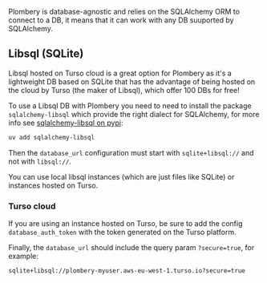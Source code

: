 Plombery is database-agnostic and relies on the SQLAlchemy ORM to connect to a DB,
it means that it can work with any DB suuported by SQLAlchemy.

## Libsql (SQLite)

Libsql hosted on Turso cloud is a great option for Plombery as it's a lightweight DB
based on SQLite that has the advantage of being hosted on the cloud by Turso (the maker of Libsql),
which offer 100 DBs for free!

To use a Libsql DB with Plombery you need to need to install the package `sqlalchemy-libsql`
which provide the right dialect for SQLAlchemy, for more info see
[sqlalchemy-libsql on pypi](https://pypi.org/project/sqlalchemy-libsql/):

```sh
uv add sqlalchemy-libsql
```

Then the `database_url` configuration must start with `sqlite+libsql://` and not with `libsql://`.

You can use local libsql instances (which are just files like SQLite) or instances hosted on Turso.

### Turso cloud

If you are using an instance hosted on Turso, be sure to add the config
`database_auth_token` with the token generated on the Turso platform.

Finally, the `database_url` should include the query param `?secure=true`, for example:

```
sqlite+libsql://plombery-myuser.aws-eu-west-1.turso.io?secure=true
```
